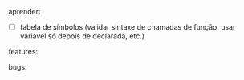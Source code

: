 aprender:

- [ ] tabela de símbolos (validar sintaxe de chamadas de função, usar variável só depois de declarada, etc.)

features:

bugs:
